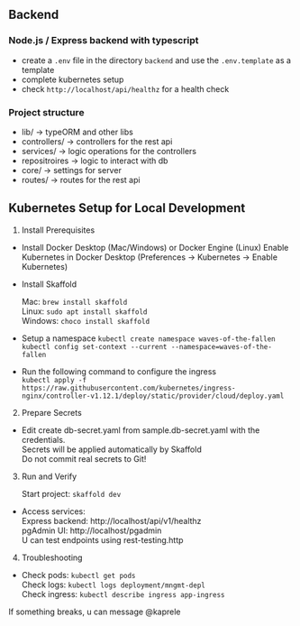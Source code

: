 ## Backend
### Node.js / Express backend with typescript
- create a `.env` file in the directory `backend` and use the `.env.template` as a template
- complete kubernetes setup[](#kubernetes-setup-for-local-development)
- check `http://localhost/api/healthz` for a health check

### Project structure
- lib/ -> typeORM and other libs
- controllers/ -> controllers for the rest api
- services/ -> logic operations for the controllers
- repositroires -> logic to interact with db
- core/ -> settings for server
- routes/ -> routes for the rest api


## Kubernetes Setup for Local Development

1. Install Prerequisites

- Install Docker Desktop (Mac/Windows) or Docker Engine (Linux)
  Enable Kubernetes in Docker Desktop (Preferences → Kubernetes → Enable Kubernetes)

- Install Skaffold

  Mac: `brew install skaffold`\
  Linux: `sudo apt install skaffold`\
  Windows: `choco install skaffold`

- Setup a namespace
  `kubectl create namespace waves-of-the-fallen`\
  `kubectl config set-context --current --namespace=waves-of-the-fallen`

- Run the following command to configure the ingress\
  `kubectl apply -f https://raw.githubusercontent.com/kubernetes/ingress-nginx/controller-v1.12.1/deploy/static/provider/cloud/deploy.yaml`

2. Prepare Secrets

- Edit create db-secret.yaml from sample.db-secret.yaml with the credentials.\
Secrets will be applied automatically by Skaffold\
Do not commit real secrets to Git!

3. Run and Verify

   Start project: `skaffold dev`

- Access services:\
Express backend: http://localhost/api/v1/healthz \
pgAdmin UI: http://localhost/pgadmin \
U can test endpoints using rest-testing.http

4. Troubleshooting

- Check pods: `kubectl get pods`\
Check logs: `kubectl logs deployment/mngmt-depl`\
Check ingress: `kubectl describe ingress app-ingress`

If something breaks, u can message @kaprele

```
